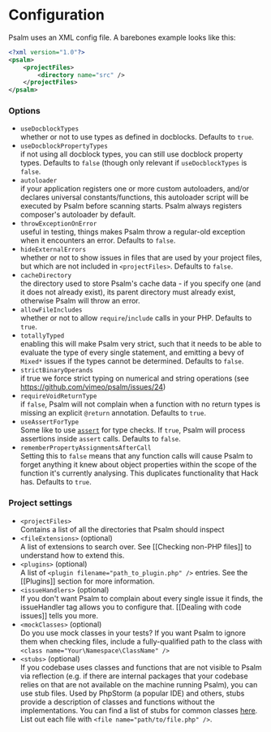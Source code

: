 # Configuration

Psalm uses an XML config file. A barebones example looks like this:

```xml
<?xml version="1.0"?>
<psalm>
    <projectFiles>
        <directory name="src" />
    </projectFiles>
</psalm>
```

### Options

- `useDocblockTypes`<br />
  whether or not to use types as defined in docblocks. Defaults to `true`.
- `useDocblockPropertyTypes`<br />
  if not using all docblock types, you can still use docblock property types. Defaults to `false` (though only relevant if `useDocblockTypes` is `false`.
- `autoloader`<br />
  if your application registers one or more custom autoloaders, and/or declares universal constants/functions, this autoloader script will be executed by Psalm before scanning starts. Psalm always registers composer's autoloader by default.
- `throwExceptionOnError`<br />
  useful in testing, things makes Psalm throw a regular-old exception when it encounters an error. Defaults to `false`.
- `hideExternalErrors`<br />
  whether or not to show issues in files that are used by your project files, but which are not included in `<projectFiles>`. Defaults to `false`.
- `cacheDirectory`<br />
  the directory used to store Psalm's cache data - if you specify one (and it does not already exist), its parent directory must already exist, otherwise Psalm will throw an error.
- `allowFileIncludes`<br />
  whether or not to allow `require`/`include` calls in your PHP. Defaults to `true`.
- `totallyTyped`<br />
  enabling this will make Psalm very strict, such that it needs to be able to evaluate the type of every single statement, and emitting a bevy of `Mixed*` issues if the types cannot be determined. Defaults to `false`.
- `strictBinaryOperands`<br />
  if true we force strict typing on numerical and string operations (see https://github.com/vimeo/psalm/issues/24)
- `requireVoidReturnType`<br />
  if `false`, Psalm will not complain when a function with no return types is missing an explicit `@return` annotation. Defaults to `true`.
- `useAssertForType`<br />
  Some like to use [`assert`](http://php.net/manual/en/function.assert.php) for type checks. If `true`, Psalm will process assertions inside `assert` calls. Defaults to `false`.
- `rememberPropertyAssignmentsAfterCall`<br />
  Setting this to `false` means that any function calls will cause Psalm to forget anything it knew about object properties within the scope of the function it's currently analysing. This duplicates functionality that Hack has. Defaults to `true`.

### Project settings

- `<projectFiles>`<br />
  Contains a list of all the directories that Psalm should inspect
- `<fileExtensions>` (optional)<br />
  A list of extensions to search over. See [[Checking non-PHP files]] to understand how to extend this.
- `<plugins>` (optional)<br />
  A list of `<plugin filename="path_to_plugin.php" />` entries. See the [[Plugins]] section for more information.
- `<issueHandlers>` (optional)<br />
  If you don't want Psalm to complain about every single issue it finds, the issueHandler tag allows you to configure that. [[Dealing with code issues]] tells you more.
- `<mockClasses>` (optional)<br />
  Do you use mock classes in your tests? If you want Psalm to ignore them when checking files, include a fully-qualified path to the class with `<class name="Your\Namespace\ClassName" />`
- `<stubs>` (optional)<br />
  If you codebase uses classes and functions that are not visible to Psalm via reflection (e.g. if there are internal packages that your codebase relies on that are not available on the machine running Psalm), you can use stub files. Used by PhpStorm (a popular IDE) and others, stubs provide a description of classes and functions without the implementations. You can find a list of stubs for common classes [here](https://github.com/JetBrains/phpstorm-stubs). List out each file with `<file name="path/to/file.php" />`.
